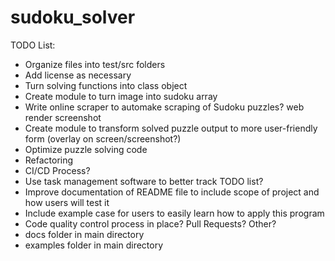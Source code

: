 # sudoku_solver

TODO List:
- Organize files into test/src folders
- Add license as necessary
- Turn solving functions into class object
- Create module to turn image into sudoku array
- Write online scraper to automake scraping of Sudoku puzzles? web render screenshot
- Create module to transform solved puzzle output to more user-friendly form (overlay on screen/screenshot?)
- Optimize puzzle solving code
- Refactoring
- CI/CD Process?
- Use task management software to better track TODO list?
- Improve documentation of README file to include scope of project and how users will test it
- Include example case for users to easily learn how to apply this program
- Code quality control process in place? Pull Requests? Other?
- docs folder in main directory
- examples folder in main directory
